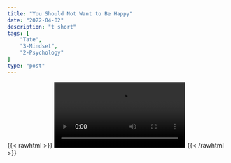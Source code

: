 ```yaml
---
title: "You Should Not Want to Be Happy"
date: "2022-04-02"
description: "t short"
tags: [
    "Tate",
    "3-Mindset",
    "2-Psychology"
]
type: "post"
---
```

{{< rawhtml >}}
    <video width="auto" height="auto" controls>
        <source src="https://clips.dev00ps.com/Tate/MEN%20NEED%20A%20VICTORIOUS%20LIFE%20shorts%20motivateyourself.mp4" type="video/mp4"> 
    </video>
{{< /rawhtml >}}